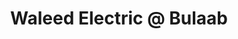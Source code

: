 ---
title: "Waleed Electric @ Bulaab"
url: /karachi/waleed-electric-at-bulaab/
shop: electronics
---